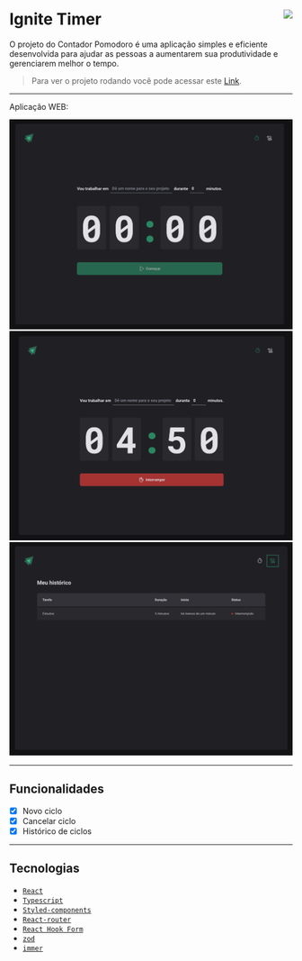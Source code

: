# Ignite Timer <img align="right" src="https://img.shields.io/badge/Status-Conclu%C3%ADdo-lightgrey"/>

O projeto do Contador Pomodoro é uma aplicação simples e eficiente desenvolvida para ajudar as pessoas a aumentarem sua produtividade e gerenciarem melhor o tempo. <br/>
> Para ver o projeto rodando você pode acessar este [Link](https://ignite-timer-delta-ashen.vercel.app/).

---

Aplicação WEB:
<p align="center">
  <img src="./src/assets/.github/new.png"/>
  <img src="./src/assets/.github/cicle.png"/>
  <img src="./src/assets/.github/history.png"/>
</p>

---
## Funcionalidades

- [x] Novo ciclo  
- [x] Cancelar ciclo  
- [x] Histórico de ciclos  

---

## Tecnologias

- [`React`](https://pt-br.reactjs.org/)
- [`Typescript`](https://www.typescriptlang.org/docs/)
- [`Styled-components`](https://styled-components.com/)
- [`React-router`](https://reactrouter.com/en/main)
- [`React Hook Form`](https://react-hook-form.com/)
- [`zod`](https://zod.dev/)
- [`immer`](hhttps://immerjs.github.io/immer/)
